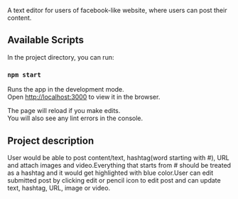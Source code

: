 A text editor for users of facebook-like website, where users can post their content.

## Available Scripts

In the project directory, you can run:

### `npm start`

Runs the app in the development mode.<br />
Open [http://localhost:3000](http://localhost:3000) to view it in the browser.

The page will reload if you make edits.<br />
You will also see any lint errors in the console.

## Project description 
 User would be able to post content/text, hashtag(word starting with #), URL and attach images and video.Everything that starts from # should be treated as a hashtag and it would get highlighted with blue color.User can edit submitted post by clicking edit or pencil icon to edit post and can update text, hashtag, URL, image or video.
